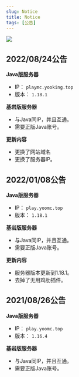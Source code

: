 ```yaml
---
slug: Notice
title: Notice
tags: [公告]
---
```


![](https://mcapi.us/server/image?ip=playmc.yooking.top)  

## 2022/08/24公告

**Java版服务器**
* IP： `playmc.yooking.top`
* 版本： `1.18.1`  

**基岩版服务器** 
* 与Java同IP，并且互通。
* 需要正版Java账号。

**更新内容**
* 更换了网站域名
* 更换了服务器IP。

## 2022/01/08公告 

**Java版服务器**
* IP： `play.yoomc.top`
* 版本： `1.18.1`  

**基岩版服务器** 
* 与Java同IP，并且互通。
* 需要正版Java账号。

**更新内容**
* 服务器版本更新到1.18.1。
* 去掉了无用鸡肋插件。


## 2021/08/26公告

**Java版服务器**  
* IP： `play.yoomc.top`
* 版本： `1.16.4` 
 
**基岩版服务器** 
* 与Java同IP，并且互通。
* 需要正版Java账号。
